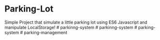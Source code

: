 # Parking-Lot
Simple Project that simulate a little parking lot using ES6 Javascript and manipulate LocalStorage!
#   p a r k i n n g - s y s t e m  
 #   p a r k i n n g - s y s t e m  
 #   p a r k i n g - s y s t e m  
 #   p a r k i n g - m a n a g e m e n t  
 